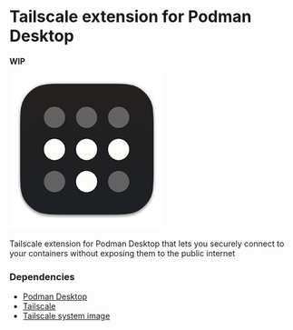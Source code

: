 # Tailscale extension for Podman Desktop

**WIP**

![Logo](./icon.png)

Tailscale extension for Podman Desktop that lets you securely connect to your containers without exposing them to the public internet


### Dependencies

  - [Podman Desktop](https://podmanesktop.io)
  - [Tailscale](https://tailscale.com)
  - [Tailscale system image](https://github.com/spotsnel/tailscale-systemd)
